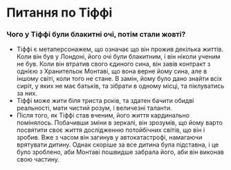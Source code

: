 # Питання по Тіффі

### Чого у Тіффі були блакитні очі, потім стали жовті?
* Тіффі є метаперсонажем, що означає що він прожив декілька життів. Коли він був у Лондоні, його очі були блакитним, і він ніколи ученим не був. Коли він втратив свого єдиного сина, він завів контракт з однією з Хранительок Монтаві, що вона верне йому сина, але в іншому світі, коли того не стане. В замін, йому було дано знайти всіх сиріт, у яких не має батьків, та зібрати в одному місці, та піклуватись за них.
* Тіффі може жити біля триста років, та здатен бачити обидві реальності, мати чистий розум, і величезні таланти.
* Після того, як Тіффі став вченим, його життя кардинально помінялось. Побачивши зміни в зеркалі, він зрозумів, що йому варто посвятити своє життя дослідженню потойбічних світів, що він і зробив. Вже з часом він загинув у автокатастрофі, намагаючи врятувати дитину. Однак скоріше за все дитина була підставна, і це було зроблено, аби Монтаві пошвидше забрала його, аби він виконав свою частину.